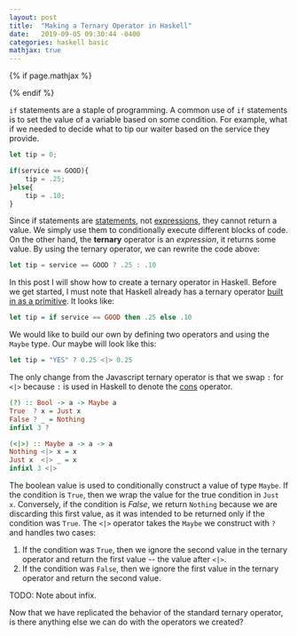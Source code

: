 ```yaml
---
layout: post
title:  "Making a Ternary Operator in Haskell"
date:   2019-09-05 09:30:44 -0400
categories: haskell basic 
mathjax: true
---
```

{% if page.mathjax  %}
<script type="text/javascript" async src='https://cdnjs.cloudflare.com/ajax/libs/mathjax/2.7.2/MathJax.js?config=TeX-MML-AM_CHTML'></script>
{% endif %}

`if` statements are a staple of programming. A common use of `if` statements is to set the value of a variable based on some condition. For example, what if we needed to decide what to tip our waiter based on the service they provide. 

```javascript
let tip = 0;

if(service == GOOD){
    tip = .25;
}else{
    tip = .10;
} 
```

Since if statements are [statements](https://en.wikipedia.org/wiki/Statement_(computer_science)), not [expressions](https://en.wikipedia.org/wiki/Expression_(computer_science)), they cannot return a value. We simply use them to conditionally execute different blocks of code. On the other hand, the **ternary** operator is an *expression*, it returns some value. By using the ternary operator, we can rewrite the code above: 

```javascript
let tip = service == GOOD ? .25 : .10
```
In this post I will show how to create a ternary operator in Haskell. Before we get started, I must note that Haskell already has a ternary operator [built in as a primitive](https://www.haskell.org/onlinereport/exps.html#sect3.6). It looks like: 

```haskell
let tip = if service == GOOD then .25 else .10
```

We would like to build our own by defining two operators and using the `Maybe` type. Our maybe will look like this:

```haskell
let tip = "YES" ? 0.25 <|> 0.25
```
The only change from the Javascript ternary operator is that we swap `:` for `<|>` because `:` is used in Haskell to denote the [cons](https://en.wikipedia.org/wiki/Cons) operator. 

```haskell
(?) :: Bool -> a -> Maybe a
True  ? x = Just x
False ? _ = Nothing 
infixl 3 ?

(<|>) :: Maybe a -> a -> a
Nothing <|> x = x 
Just x  <|> _ = x
infixl 3 <|>
```
The boolean value is used to conditionally construct a value of type `Maybe`. If the condition is `True`, then we wrap the value for the true condition in `Just x`. Conversely, if the condition is *False*, we return `Nothing` because we are discarding this first value, as it was intended to be returned only if the condition was `True`. The `<|>` operator takes the `Maybe` we construct with `?` and handles two cases: 
1. If the condition was `True`, then we ignore the second value in the ternary operator and return the first value -- the value after `<|>`.
2. If the condition was `False`, then we ignore the first value in the ternary operator and return the second value. 

TODO: Note about infix. 

Now that we have replicated the behavior of the standard ternary operator, is there anything else we can do with the operators we created? 

